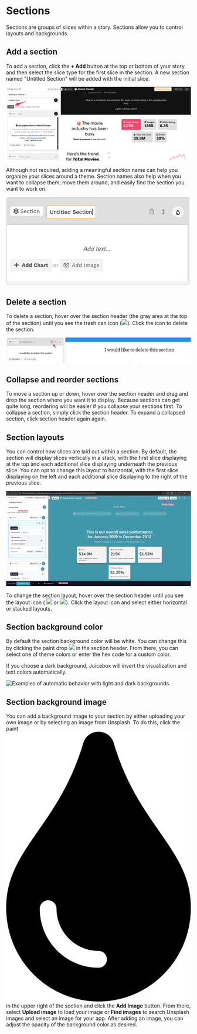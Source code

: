 # Sections

Sections are groups of slices within a story. Sections allow you to control layouts and backgrounds.

## Add a section

To add a section, click the **+ Add** button at the top or bottom of your story and then select the slice type for the first slice in the section. A new section named "Untitled Section" will be added with the initial slice.&#x20;

![Click the + Add button to add a section to the top or bottom of your story](<../../.gitbook/assets/image (372).png>)

Although not required, adding a meaningful section name can help you organize your slices around a theme. Section names also help when you want to collapse them, move them around, and easily find the section you want to work on.&#x20;

![](<../../.gitbook/assets/image (288).png>)

## Delete a section

To delete a section, hover over the section header (the gray area at the top of the section) until you see the trash can icon (![](../../.gitbook/assets/trash-alt-regular.svg)). Click the icon to delete the section.

![Deleting a section](<../../.gitbook/assets/image (284).png>)

## Collapse and reorder sections

To move a section up or down, hover over the section header and drag and drop the section where you want it to display. Because sections can get quite long, reordering will be easier if you collapse your sections first. To collapse a section, simply click the section header. To expand a collapsed section, click section header again again.

## Section layouts

You can control how slices are laid out within a section. By default, the section will display slices vertically in a stack, with the first slice displaying at the top and each additional slice displaying underneath the previous slice. You can opt to change this layout to horizontal, with the first slice displaying on the left and each additional slice displaying to the right of the previous slice.&#x20;

![](<../../.gitbook/assets/image (5).png>)

To change the section layout, hover over the section header until you see the layout icon ( ![](../../.gitbook/assets/arrows-alt-v-solid.svg) or ![](../../.gitbook/assets/arrows-alt-h-solid.svg)). Click the layout icon and select either horizontal or stacked layouts.&#x20;

## Section background color

By default the section background color will be white. You can change this by clicking the paint drop ![](../../.gitbook/assets/tint-solid.svg) in the section header. From there, you can select one of theme colors or enter the hex code for a custom color.

If you choose a dark background, Juicebox will invert the visualization and text colors automatically.

![Examples of automatic behavior with light and dark backgrounds.](../../.gitbook/assets/light-dark-2048.png)

## Section background image

You can add a background image to your section by either uploading your own image or by selecting an image from Unsplash. To do this, click the paint ![](<../../.gitbook/assets/tint-solid (1).svg>) in the upper right of the section and click the **Add Image** button. From there, select **Upload image** to load your image or **Find images** to search Unsplash images and select an image for your app. After adding an image, you can adjust the opacity of the background color as desired.&#x20;
